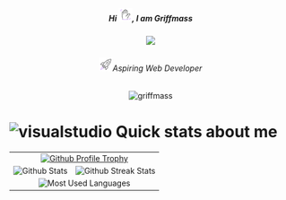 <!-- Introduction -->
<h5 align="center">Hi <img src="https://raw.githubusercontent.com/griffmass/griffmass/main/assets/animation/icons/wave-ezgif.com-effects.gif" width="24" height="24" alt="wave gif" />, I am Griffmass</h5>
<!-- Banner -->
<div align="center"> <img src="https://raw.githubusercontent.com/griffmass/griffmass/main/assets/animation/xml/banner.gif"> </div>
<!-- Aspiring Full-Stack Developer -->
<h6 align="center"><img src="https://raw.githubusercontent.com/griffmass/griffmass/main/assets/animation/icons/rocket-ezgif.com-effects.gif" width="24" height="24" alt="rocket gif"/>Aspiring Web Developer</h6>
<!-- Profile views -->
<p align="center"> <img src="https://komarev.com/ghpvc/?username=griffmass&label=Profile%20views&color=AC90FE&style=flat" alt="griffmass" /> </p>

<!-- Quick Stats about me -->
<h1><img src="https://cdn.icon-icons.com/icons2/883/PNG/512/5_icon-icons.com_68890.png" alt="visualstudio" width="35" height="35"> Quick stats about me</h1>
<table style="margin: auto;">
  <tr>
    <td colspan="2" style="text-align: center;">
      <!-- Github Profile Trophy -->
      <a href="https://github.com/griffmass/github-profile-trophy">
        <img width="780" src="https://github-profile-trophy.vercel.app/?username=griffmass&column=4&row=2&theme=nord" alt="Github Profile Trophy"/>
      </a>
    </td>
  </tr>
  <tr>
    <td> <!-- Github Stats -->
      <img src="https://github-readme-stats.vercel.app/api?username=griffmass&rank_icon=github&count_private=true&include_all_commits=true&show_icons=true&theme=nord" width="390" alt="Github Stats"/>
    </td>
    <td> <!-- Streak Stats -->
      <img src="https://github-readme-streak-stats.herokuapp.com/?user=griffmass&theme=nord" width="390" alt="Github Streak Stats"/>
    </td>
  </tr>
  <tr>
    <td colspan="2" style="text-align: center;"> <!-- Most Used Languages -->
      <img src="https://github-readme-stats.vercel.app/api/top-langs/?username=griffmass&langs_count=20&layout=compact&theme=nord" width="390" alt="Most Used Languages"/>
    </td>
  </tr>
</table>

